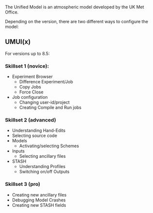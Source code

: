 The Unified Model is an atmospheric model developed by the UK Met Office.

Depending on the version, there are two different ways to configure the model:

## UMUI(x)

For versions up to 8.5:

### Skillset 1 (novice):

  * Experiment Browser
    * Difference Experiment/Job
    * Copy Jobs
    * Force Close
  * Job configuration
    * Changing user-id/project
    * Creating Compile and Run jobs

### Skillset 2 (advanced)

  * Understanding Hand-Edits
  * Selecting source code
  * Models
    * Activating/selecting Schemes
  * Inputs
    * Selecting ancillary files
  * STASH
    * Understanding Profiles
    * Switching on/off Outputs

### Skillset 3 (pro)

  * Creating new ancillary files
  * Debugging Model Crashes
  * Creating new STASH fields
